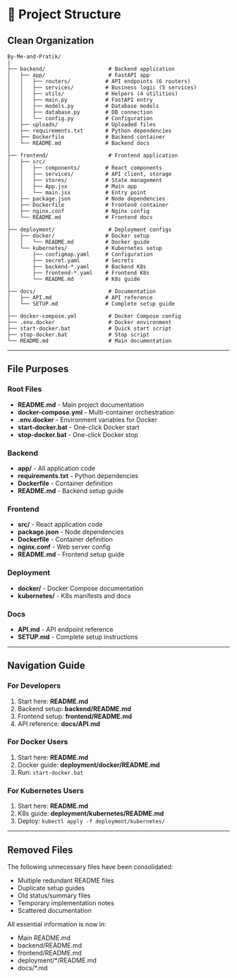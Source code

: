 # 📁 Project Structure

## Clean Organization

```
By-Me-and-Pratik/
│
├── backend/                    # Backend application
│   ├── app/                    # FastAPI app
│   │   ├── routers/           # API endpoints (6 routers)
│   │   ├── services/          # Business logic (5 services)
│   │   ├── utils/             # Helpers (4 utilities)
│   │   ├── main.py            # FastAPI entry
│   │   ├── models.py          # Database models
│   │   ├── database.py        # DB connection
│   │   └── config.py          # Configuration
│   ├── uploads/               # Uploaded files
│   ├── requirements.txt       # Python dependencies
│   ├── Dockerfile             # Backend container
│   └── README.md              # Backend docs
│
├── frontend/                   # Frontend application
│   ├── src/
│   │   ├── components/        # React components
│   │   ├── services/          # API client, storage
│   │   ├── stores/            # State management
│   │   ├── App.jsx            # Main app
│   │   └── main.jsx           # Entry point
│   ├── package.json           # Node dependencies
│   ├── Dockerfile             # Frontend container
│   ├── nginx.conf             # Nginx config
│   └── README.md              # Frontend docs
│
├── deployment/                 # Deployment configs
│   ├── docker/                # Docker setup
│   │   └── README.md          # Docker guide
│   └── kubernetes/            # Kubernetes setup
│       ├── configmap.yaml     # Configuration
│       ├── secret.yaml        # Secrets
│       ├── backend-*.yaml     # Backend K8s
│       ├── frontend-*.yaml    # Frontend K8s
│       └── README.md          # K8s guide
│
├── docs/                       # Documentation
│   ├── API.md                 # API reference
│   └── SETUP.md               # Complete setup guide
│
├── docker-compose.yml          # Docker Compose config
├── .env.docker                 # Docker environment
├── start-docker.bat            # Quick start script
├── stop-docker.bat             # Stop script
└── README.md                   # Main documentation
```

---

## File Purposes

### Root Files
- **README.md** - Main project documentation
- **docker-compose.yml** - Multi-container orchestration
- **.env.docker** - Environment variables for Docker
- **start-docker.bat** - One-click Docker start
- **stop-docker.bat** - One-click Docker stop

### Backend
- **app/** - All application code
- **requirements.txt** - Python dependencies
- **Dockerfile** - Container definition
- **README.md** - Backend setup guide

### Frontend
- **src/** - React application code
- **package.json** - Node dependencies
- **Dockerfile** - Container definition
- **nginx.conf** - Web server config
- **README.md** - Frontend setup guide

### Deployment
- **docker/** - Docker Compose documentation
- **kubernetes/** - K8s manifests and docs

### Docs
- **API.md** - API endpoint reference
- **SETUP.md** - Complete setup instructions

---

## Navigation Guide

### For Developers
1. Start here: **README.md**
2. Backend setup: **backend/README.md**
3. Frontend setup: **frontend/README.md**
4. API reference: **docs/API.md**

### For Docker Users
1. Start here: **README.md**
2. Docker guide: **deployment/docker/README.md**
3. Run: `start-docker.bat`

### For Kubernetes Users
1. Start here: **README.md**
2. K8s guide: **deployment/kubernetes/README.md**
3. Deploy: `kubectl apply -f deployment/kubernetes/`

---

## Removed Files

The following unnecessary files have been consolidated:
- Multiple redundant README files
- Duplicate setup guides
- Old status/summary files
- Temporary implementation notes
- Scattered documentation

All essential information is now in:
- Main README.md
- backend/README.md
- frontend/README.md
- deployment/*/README.md
- docs/*.md
